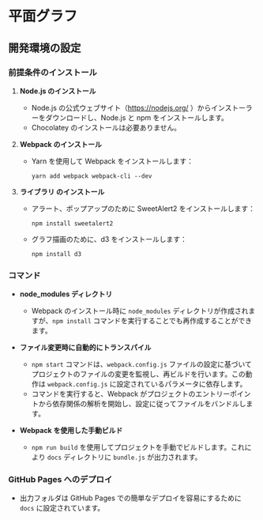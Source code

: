 # 平面グラフ

## 開発環境の設定

### 前提条件のインストール

1. **Node.js のインストール**

   - Node.js の公式ウェブサイト（https://nodejs.org/ ）からインストーラーをダウンロードし、Node.js と npm をインストールします。
   - Chocolatey のインストールは必要ありません。

2. **Webpack のインストール**

   - Yarn を使用して Webpack をインストールします：
     ```
     yarn add webpack webpack-cli --dev
     ```

3. **ライブラリ のインストール**

   - アラート、ポップアップのために SweetAlert2 をインストールします：
     ```
     npm install sweetalert2
     ```
   - グラフ描画のために、d3 をインストールします：
     ```
     npm install d3
     ```

### コマンド

- **node_modules ディレクトリ**

  - Webpack のインストール時に `node_modules` ディレクトリが作成されますが、`npm install` コマンドを実行することでも再作成することができます。

- **ファイル変更時に自動的にトランスパイル**

  - `npm start` コマンドは、`webpack.config.js` ファイルの設定に基づいてプロジェクトのファイルの変更を監視し、再ビルドを行います。この動作は `webpack.config.js` に設定されているパラメータに依存します。
  - コマンドを実行すると、Webpack がプロジェクトのエントリーポイントから依存関係の解析を開始し、設定に従ってファイルをバンドルします。

- **Webpack を使用した手動ビルド**
  - `npm run build` を使用してプロジェクトを手動でビルドします。これにより `docs` ディレクトリに `bundle.js` が出力されます。

### GitHub Pages へのデプロイ

- 出力フォルダは GitHub Pages での簡単なデプロイを容易にするために `docs` に設定されています。
